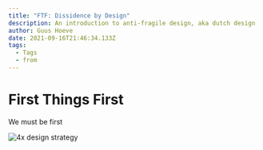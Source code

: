 ```yaml
---
title: "FTF: Dissidence by Design"
description: An introduction to anti-fragile design, aka dutch design
author: Guus Hoeve
date: 2021-09-16T21:46:34.133Z
tags:
  - Tags
  - from
---
```

# First Things First

We must be first

![4x design strategy](/static/img/b2e98600-66cc-42eb-981b-27830495ac00.jpeg "notes of a dissident dutch design engineer")